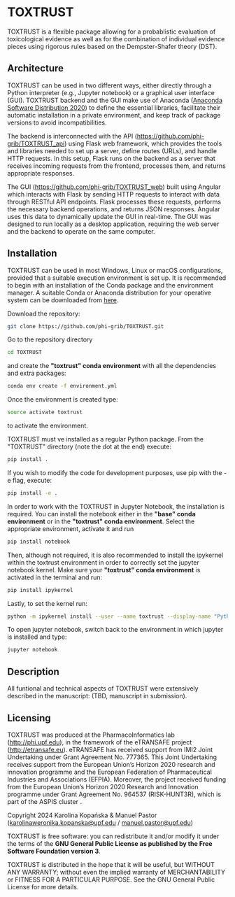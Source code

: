 # TOXTRUST

TOXTRUST is a flexible package allowing for a probablistic evaluation of toxicological evidence as well as for the combination of individual evidence pieces using rigorous rules based on the Dempster-Shafer theory (DST). 

## Architecture

TOXTRUST can be used in two different ways, either directly through a Python interpreter (e.g., Jupyter notebook) or a graphical user interface (GUI). TOXTRUST backend and the GUI make use of Anaconda ([Anaconda Software Distribution 2020](https://www.anaconda.com/)) to define the essential libraries, facilitate their automatic installation in a private environment, and keep track of package versions to avoid incompatibilities. 

The backend is interconnected with the API (https://github.com/phi-grib/TOXTRUST_api) using Flask web framework, which provides the tools and libraries needed to set up a server, define routes (URLs), and handle HTTP requests. In this setup, Flask runs on the backend as a server that receives incoming requests from the frontend, processes them, and returns appropriate responses.

The GUI (https://github.com/phi-grib/TOXTRUST_web) built using Angular which interacts with Flask by sending HTTP requests to interact with data through RESTful API endpoints. Flask processes these requests, performs the necessary backend operations, and returns JSON responses. Angular uses this data to dynamically update the GUI in real-time. The GUI was designed to run locally as a desktop application, requiring the web server and the backend to operate on the same computer.

## Installation 

TOXTRUST can be used in most Windows, Linux or macOS configurations, provided that a suitable execution environment is set up. It is recommended to begin with an installation of the Conda package and the environment manager. A suitable Conda or Anaconda distribution for your operative system can be downloaded from [here](https://docs.conda.io/projects/conda/en/latest/user-guide/install/download.html#).

Download the repository:

```bash
git clone https://github.com/phi-grib/TOXTRUST.git
```

Go to the repository directory 

```bash
cd TOXTRUST
```

and create the **"toxtrust" conda environment** with all the dependencies and extra packages:

```bash
conda env create -f environment.yml
```

Once the environment is created type:

```bash
source activate toxtrust
```

to activate the environment.


TOXTRUST must ve installed as a regular Python package. From the "TOXTRUST" directory (note the dot at the end) execute:

```bash
pip install . 
```

If you wish to modify the code for development purposes, use pip with the -e flag, execute: 

```bash
pip install -e .
```

In order to work with the TOXTRUST in Jupyter Notebook, the installation is required. You can install the notebook either in the **"base" conda environment** or in the **"toxtrust" conda environment**. Select the appropriate environment, activate it and run

```bash
pip install notebook
```

Then, although not required, it is also recommended to install the ipykernel within the toxtrust environment in order to correctly set the jupyter notebook kernel. Make sure your **"toxtrust" conda environment** is activated in the terminal and run:

```bash
pip install ipykernel
```

Lastly, to set the kernel run:

```bash
python -m ipykernel install --user --name toxtrust --display-name "Python (toxtrust)"
```

To open jupyter notebook, switch back to the environment in which jupyter is installed and type:

```bash
jupyter notebook
```

## Description

All funtional and technical aspects of TOXTRUST were extensively described in the manuscript: (TBD, manuscript in submission).

## Licensing

TOXTRUST was produced at the PharmacoInformatics lab (http://phi.upf.edu), in the framework of the eTRANSAFE project (http://etransafe.eu). eTRANSAFE has received support from IMI2 Joint Undertaking under Grant Agreement No. 777365. This Joint Undertaking receives support from the European Union’s Horizon 2020 research and innovation programme and the European Federation of Pharmaceutical Industries and Associations (EFPIA). Moreover, the project received funding from the European Union’s Horizon 2020 Research and Innovation programme under Grant Agreement No. 964537 (RISK-HUNT3R), which is part of the ASPIS cluster .

Copyright 2024 Karolina Kopańska & Manuel Pastor (karolinaweronika.kopanska@upf.edu / manuel.pastor@upf.edu)

TOXTRUST is free software: you can redistribute it and/or modify it under the terms of the **GNU General Public License as published by the Free Software Foundation version 3**.

TOXTRUST is distributed in the hope that it will be useful, but WITHOUT ANY WARRANTY; without even the implied warranty of
MERCHANTABILITY or FITNESS FOR A PARTICULAR PURPOSE. See the GNU General Public License for more details.
